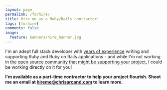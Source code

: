 ```yaml
---
layout: page
permalink: /forhire/
title: Hire me as a Ruby/Rails contractor!
tags: [forhire]
comments: false
image:
  feature: banners/hire_banner.jpg
---
```


I'm an adept full stack developer with [years of experience][3] writing and
supporting Ruby and Ruby on Rails applications - and while I'm not working in
[the open source community that might be supporting your project][2], I could
be working directly on it for you!

**I'm available as a part-time contractor to help your project flourish. Shoot me an email at [hireme@chrisarcand.com][1] to learn more.**


[1]: mailto:hireme@chrisarcand.com
[2]: https://www.redhat.com/en/open-source
[3]: http://chrisarcand.com/CPA_resume.pdf

